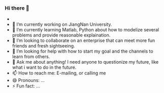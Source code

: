 ### Hi there 👋
- 
- 🔭 I’m currently working on JiangNan University.
- 🌱 I’m currently learning Matlab, Python about how to modelize several problems and provide reasonable explaination.
- 👯 I’m looking to collaborate on an enterprise that can meet more fun friends and fresh sightseeing.
- 🤔 I’m looking for help with how to start my goal and the channels to learn from others.
- 💬 Ask me about anything! I need anyone to questionize my future, like what i want to do in the future.
- 📫 How to reach me:  E-mailing, or calling me
- 😄 Pronouns: ...
- ⚡ Fun fact: ...
<!--
**potts666/potts666** is a ✨ _special_ ✨ repository because its `README.md` (this file) appears on your GitHub profile.

Here are some ideas to get you started:

- 🔭 I’m currently working on ...
- 🌱 I’m currently learning ...
- 👯 I’m looking to collaborate on ...
- 🤔 I’m looking for help with ...
- 💬 Ask me about ...
- 📫 How to reach me: ...
- 😄 Pronouns: ...
- ⚡ Fun fact: ...
-->
